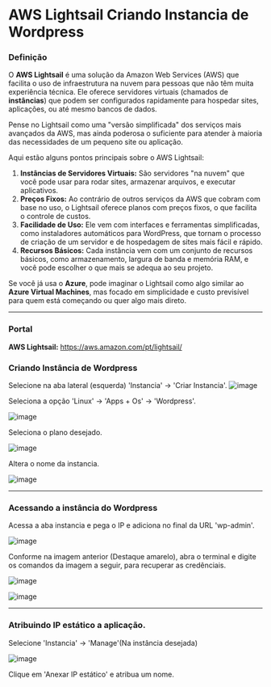 # AWS Lightsail Criando Instancia de Wordpress

### Definição

O **AWS Lightsail** é uma solução da Amazon Web Services (AWS) que facilita o uso de infraestrutura na nuvem para pessoas que não têm muita experiência técnica. Ele oferece servidores virtuais (chamados de **instâncias**) que podem ser configurados rapidamente para hospedar sites, aplicações, ou até mesmo bancos de dados.

Pense no Lightsail como uma "versão simplificada" dos serviços mais avançados da AWS, mas ainda poderosa o suficiente para atender à maioria das necessidades de um pequeno site ou aplicação.

Aqui estão alguns pontos principais sobre o AWS Lightsail:

1. **Instâncias de Servidores Virtuais:** São servidores "na nuvem" que você pode usar para rodar sites, armazenar arquivos, e executar aplicativos.
2. **Preços Fixos:** Ao contrário de outros serviços da AWS que cobram com base no uso, o Lightsail oferece planos com preços fixos, o que facilita o controle de custos.
3. **Facilidade de Uso:** Ele vem com interfaces e ferramentas simplificadas, como instaladores automáticos para WordPress, que tornam o processo de criação de um servidor e de hospedagem de sites mais fácil e rápido.
4. **Recursos Básicos:** Cada instância vem com um conjunto de recursos básicos, como armazenamento, largura de banda e memória RAM, e você pode escolher o que mais se adequa ao seu projeto.

Se você já usa o **Azure**, pode imaginar o Lightsail como algo similar ao **Azure Virtual Machines**, mas focado em simplicidade e custo previsível para quem está começando ou quer algo mais direto.


--------------------------------------------------------------------------------------------------------------------------------------------------------------------------------------


### Portal

**AWS Lightsail:** https://aws.amazon.com/pt/lightsail/

### Criando Instância de Wordpress

Selecione na aba lateral (esquerda) 'Instancia' -> 'Criar Instancia'.
![image](https://github.com/user-attachments/assets/76e04d75-e975-4c9a-a517-72f33e220dbb)

Seleciona a opção 'Linux' -> 'Apps + Os' -> 'Wordpress'.

![image](https://github.com/user-attachments/assets/1b73a559-a223-43ed-833b-b990fe526c87)

Seleciona o plano desejado.

![image](https://github.com/user-attachments/assets/f4a2e7bc-3d6b-4df5-98d3-176df50c140a)

Altera o nome da instancia.

![image](https://github.com/user-attachments/assets/c625d449-0f33-4b7b-aa69-c94d6ee8a227)

----------------------------------------------------------------------------------------------------------------------

### Acessando a instância do Wordpress

Acessa a aba instancia e pega o IP e adiciona no final da URL 'wp-admin'.

![image](https://github.com/user-attachments/assets/8ae4afee-d9cc-4b62-a9ba-f6a037185c08)

Conforme na imagem anterior (Destaque amarelo), abra o terminal e digite os comandos da imagem a seguir, para recuperar as credênciais.

![image](https://github.com/user-attachments/assets/128ec7d8-c353-4b77-944d-f680951c2975)

![image](https://github.com/user-attachments/assets/d3bd22e5-88ef-45f1-a607-f44636a43cfc)

----------------------------------------------------------------------------------------------------------------------

### Atribuindo IP estático a aplicação.

Selecione 'Instancia' -> 'Manage'(Na instância desejada)

![image](https://github.com/user-attachments/assets/4dc8d21f-db0b-4af6-b443-fddb0ff4a9bb)

Clique em 'Anexar IP estático' e atribua um nome.

